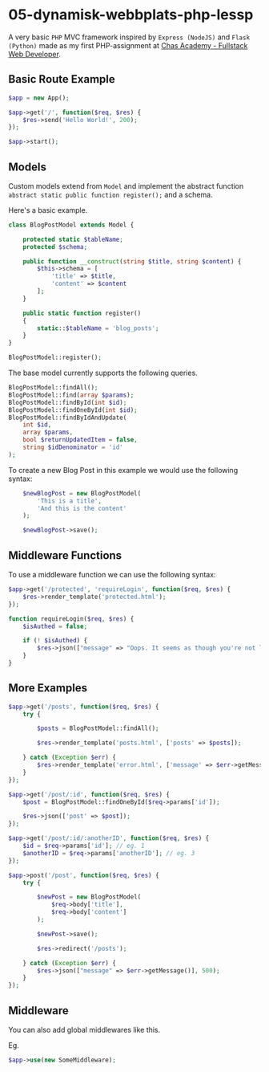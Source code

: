 # 05-dynamisk-webbplats-php-lessp

A very basic `PHP` MVC framework inspired by `Express (NodeJS)` and `Flask (Python)` made as my first PHP-assignment at [Chas Academy - Fullstack Web Developer](https://chasacademy.se "Chas Academy").

## Basic Route Example

```php
$app = new App();

$app->get('/', function($req, $res) {
    $res->send('Hello World!', 200);
});

$app->start();
```

## Models

Custom models extend from `Model` and implement the abstract function `abstract static public function register();` and a schema.

Here's a basic example.

```php
class BlogPostModel extends Model {

    protected static $tableName;
    protected $schema;

    public function __construct(string $title, string $content) {
        $this->schema = [
            'title' => $title,
            'content' => $content
        ];
    }

    public static function register()
    {
        static::$tableName = 'blog_posts';
    }
}

BlogPostModel::register();

```

The base model currently supports the following queries.

```php
BlogPostModel::findAll();
BlogPostModel::find(array $params);
BlogPostModel::findById(int $id);
BlogPostModel::findOneById(int $id);
BlogPostModel::findByIdAndUpdate(
    int $id, 
    array $params, 
    bool $returnUpdatedItem = false, 
    string $idDenominator = 'id'
);
```

To create a new Blog Post in this example we would use the following syntax:

```php
    $newBlogPost = new BlogPostModel(
        'This is a title',
        'And this is the content'
    );

    $newBlogPost->save();
```

## Middleware Functions

To use a middleware function we can use the following syntax:

```php
$app->get('/protected', 'requireLogin', function($req, $res) {
    $res->render_template('protected.html');
});

function requireLogin($req, $res) {
    $isAuthed = false;

    if (! $isAuthed) {
        $res->json(["message" => "Oops. It seems as though you're not logged in."], 401);
    }
}
```

## More Examples

```php
$app->get('/posts', function($req, $res) {
    try {

        $posts = BlogPostModel::findAll();

        $res->render_template('posts.html', ['posts' => $posts]);

    } catch (Exception $err) {
        $res->render_template('error.html', ['message' => $err->getMessage()], 500)
    }
});

$app->get('/post/:id', function($req, $res) {
    $post = BlogPostModel::findOneById($req->params['id']);

    $res->json(['post' => $post]);
});

$app->get('/post/:id/:anotherID', function($req, $res) {
    $id = $req->params['id']; // eg. 1
    $anotherID = $req->params['anotherID']; // eg. 3
});

$app->post('/post', function($req, $res) {
    try {

        $newPost = new BlogPostModel(
            $req->body['title'],
            $req->body['content']
        );

        $newPost->save();

        $res->redirect('/posts');

    } catch (Exception $err) {
        $res->json(["message" => $err->getMessage()], 500);
    }
});
```

## Middleware

You can also add global middlewares like this.

Eg.

```php
$app->use(new SomeMiddleware);
```